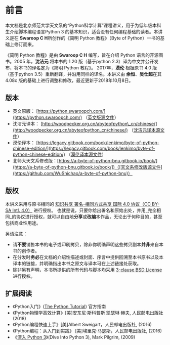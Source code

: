 # 前言

本文档是北京师范大学天文系的“Python科学计算”课程讲义，用于为低年级本科生介绍脚本编程语言Python 3 的基本知识，适合没有任何编程基础的读者。本讲义是在 **Swaroop C H**所创作的《简明 Python 教程》（Byte of Python）一书的基础上修订而来。

《简明 Python 教程》是由 **Swaroop C H** 编写，旨在介绍 Python 语言的开源图书。2005 年，**沈洁元** 将本书的 1.20 版（基于python 2.3）译为中文并公开发布，将本书的译名定为《简明 Python 教程》。 2017年，**漠伦** 根据原书 4.0 版（基于python 3.5）重新翻译，并沿用同样的译名。本讲义由 **余恒**、**吴仕超**在其4.08c 版的基础上进行调整和修改，最近更新于2018年10月8日。

## 版本

* 英文原版： [https://python.swaroopch.com/](https://python.swaroopch.com/) （[英文版源文件](https://github.com/swaroopch/byte-of-python)）
* 沈洁元译本： [http://woodpecker.org.cn/abyteofpython\_cn/chinese/](http://woodpecker.org.cn/abyteofpython_cn/chinese/) （[沈洁元译本源文件](https://github.com/onion7878/A-Byte-of-Python-CN)）
* 漠伦译本： [https://legacy.gitbook.com/book/lenkimo/byte-of-python-chinese-edition/](https://legacy.gitbook.com/book/lenkimo/byte-of-python-chinese-edition/) （[漠伦译本源文件](https://github.com/LenKiMo/byte-of-python)）
* 北师大天文系修改版：[https://a-byte-of-python-bnu.gitbook.io/book/](https://a-byte-of-python-bnu.gitbook.io/book/])（[天文系修改版源文件](https://github.com/WuShichao/a-byte-of-python-bnu)）

## 版权

本讲义采用与原书相同的 [知识共享 署名-相同方式共享 国际 4.0 协议（CC BY-SA Intl. 4.0）](https://creativecommons.org/licenses/by-sa/4.0/deed.zh) 进行授权。 也就是说，只要你给出署名和原始出处，并用_完全相同_的协议进行授权，就可以自由地**分享**或**改编**本作品，无论出于何种目的，甚至包括商业性用途。

另请注意：

* 请**不要**销售本书的电子或印刷拷贝，除非你明确声明这些拷贝副本**并非**来自本书的创作者。
* 在分发时**务必**在文档的介绍性描述或封面、序言中提供回溯至本书原书以及本译本的链接，并明确指出本书之原文与译本可在上述链接处获取。
* 除非另有声明，本书所提供的所有代码与脚本均采用 [3-clause BSD License](http://www.opensource.org/licenses/bsd-license.php) 进行授权。

## 扩展阅读

* 《Python入门》\([The Python Tutorial](https://docs.python.org/3/tutorial/index.html)\) 官方指南
* 《Python物理学高效计算》\[美\]安东尼·斯科普斯 凯瑟琳·赫夫, 人民邮电出版社 \(2018\) 
* 《Python编程快速上手》\[美\]Albert Sweigart，人民邮电出版社, \(2016\)
* 《Python编程：从入门到实践》 \[美\]埃里克·马瑟斯，人民邮电出版社, \(2016\)
* 《[深入 Python 3](https://woodpecker.org.cn/diveintopython3/)》\(Dive Into Python 3\),  Mark Pilgrim, \(2009\)
<!-- 网页解谜游戏　[http://www.pythonchallenge.com/](http://www.pythonchallenge.com/) -->

